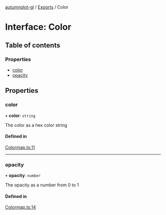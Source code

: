 [autumnplot-gl](../README.md) / [Exports](../modules.md) / Color

# Interface: Color

## Table of contents

### Properties

- [color](Color.md#color)
- [opacity](Color.md#opacity)

## Properties

### color

• **color**: `string`

The color as a hex color string

#### Defined in

[Colormap.ts:11](https://github.com/tsupinie/autumnplot-gl/blob/9814269/src/Colormap.ts#L11)

___

### opacity

• **opacity**: `number`

The opacity as a number from 0 to 1

#### Defined in

[Colormap.ts:14](https://github.com/tsupinie/autumnplot-gl/blob/9814269/src/Colormap.ts#L14)
